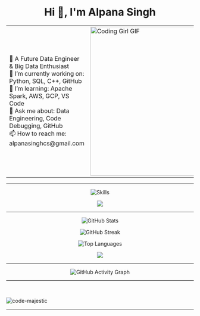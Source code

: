 <h1 align="center">Hi 👋, I'm Alpana Singh</h1>
<table>
  <tr>
    <td>
      🚀 A Future Data Engineer & Big Data Enthusiast <br/>
      🔭 I’m currently working on: Python, SQL, C++, GitHub <br/>
      🌱 I’m learning: Apache Spark, AWS, GCP, VS Code <br/>
      💬 Ask me about: Data Engineering, Code Debugging, GitHub <br/>
      📫 How to reach me: alpanasinghcs@gmail.com
    </td>
    <td width="50%">
      <img src="https://media.giphy.com/media/L1R1tvI9svkIWwpVYr/giphy.gif" width="400" 
L1R1tvI9svkIWwpVYr/giphy.gif" width="400" alt="Coding Girl GIF"/>
    </td>
  </tr>
</table>

---
<p align="center">
  <img src="https://skillicons.dev/icons?i=python,cpp,github,git,vscode,mysql" alt="Skills" />
</p>

<p align="center">
  <img src="https://readme-typing-svg.herokuapp.com?font=Fira+Code&size=18&pause=1000&color=FF0000&center=true&width=1000&lines=━━━━━━━━━🔥🔥🔥🔥🔥━━━━━━━━━" />
</p>


---

<!-- GitHub Stats -->
<p align="center">
  <img src="https://github-readme-stats.vercel.app/api?username=code-majestic&show_icons=true&count_private=true&hide_border=true&bg_color=1e1e1e&title_color=90ee90&text_color=cccccc&icon_color=90ee90" alt="GitHub Stats" />
</p>

<!-- GitHub Streak -->
<p align="center">
  <img src="https://github-readme-streak-stats.herokuapp.com/?user=code-majestic&hide_border=true&background=1e1e1e&ring=90ee90&currStreakLabel=cccccc&currStreakNum=90ee90&sideNums=cccccc&sideLabels=90ee90&dates=cccccc" alt="GitHub Streak" />
</p>

<!-- Top Languages -->
<p align="center">
  <img src="https://github-readme-stats.vercel.app/api/top-langs/?username=code-majestic&layout=compact&hide_border=true&bg_color=1e1e1e&title_color=90ee90&text_color=cccccc" alt="Top Languages" />
</p>

<p align="center">
  <img src="https://readme-typing-svg.herokuapp.com?font=Fira+Code&size=18&pause=1000&color=FF0000&center=true&width=1000&lines=━━━━━━━━━🔥🔥🔥🔥🔥━━━━━━━━━" />
</p>


---

<!-- GitHub Contribution Graph -->
<p align="center">
  <img src="https://github-readme-activity-graph.cyclic.app/graph?username=code-majestic&bg_color=1e1e1e&color=90ee90&line=ff0000&point=90ee90&area=true&hide_border=true" alt="GitHub Activity Graph" />
</p>

---

<p>&nbsp;<p><img align="center" src="https://github-readme-activity-graph.vercel.app/graph?username=code-majestic&theme=github-compact&include_all_commits=true" alt="code-majestic" /></p></p>


---


